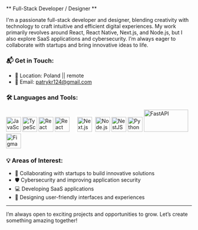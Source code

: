 ** Full-Stack Developer / Designer **

I'm a passionate full-stack developer and designer, blending creativity with technology to craft intuitive and efficient digital experiences. My work primarily revolves around React, React Native, Next.js, and Node.js, but I also explore SaaS applications and cybersecurity. I’m always eager to collaborate with startups and bring innovative ideas to life.

### 📬 Get in Touch:
- 📍 Location: Poland || remote
- 📧 Email: patrykr124@gmail.com

### 🛠 Languages and Tools:
<p align="left">
  <img src="https://cdn.jsdelivr.net/gh/devicons/devicon/icons/javascript/javascript-original.svg" alt="JavaScript" width="40" height="40" />
  <img src="https://cdn.jsdelivr.net/gh/devicons/devicon/icons/typescript/typescript-original.svg" alt="TypeScript" width="40" height="40" />
  <img src="https://cdn.jsdelivr.net/gh/devicons/devicon/icons/react/react-original.svg" alt="React" width="40" height="40"/>
    <img src="https://raw.githubusercontent.com/kristerkari/react-native-svg-transformer/master/images/react-native-logo.png" alt="React Native" width="auto" height="40" style="margin-right: 12px;"/>
  <img src="https://img.icons8.com/?size=100&id=r2OarXWQc7B6&format=png&color=FFFFFF" alt="Next.js" width="40" height="40" style="background-color: white; padding: 5px; border-radius: 5px;"/>
  <img src="https://cdn.jsdelivr.net/gh/devicons/devicon/icons/nodejs/nodejs-original.svg" alt="Node.js" width="40" height="40"/>
  <img src="https://upload.wikimedia.org/wikipedia/commons/a/a8/NestJS.svg" alt="NestJS" width="40" height="40"/>
  <img src="https://cdn.jsdelivr.net/gh/devicons/devicon/icons/python/python-original.svg" alt="Python" width="40" height="40"/>
  <img src="https://fastapi.tiangolo.com/img/logo-margin/logo-teal.png" alt="FastAPI" width="120" height="60"/>
  <img src="https://cdn.jsdelivr.net/gh/devicons/devicon/icons/figma/figma-original.svg" alt="Figma" width="40" height="40"/>
</p>

### 💡 Areas of Interest:
- 🚀 Collaborating with startups to build innovative solutions
- 🛡 Cybersecurity and improving application security
- 💻 Developing SaaS applications
- 🎨 Designing user-friendly interfaces and experiences

---

I’m always open to exciting projects and opportunities to grow. Let’s create something amazing together!
